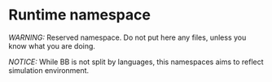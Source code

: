 # Runtime namespace

*WARNING:* Reserved namespace. Do not put here any files, unless you know what
 you are doing.

*NOTICE:* While BB is not split by languages, this namespaces aims to reflect
 simulation environment.

